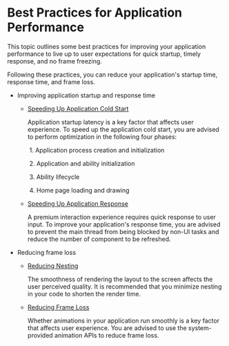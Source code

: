 # Best Practices for Application Performance

This topic outlines some best practices for improving your application performance to live up to user expectations for quick startup, timely response, and no frame freezing.

Following these practices, you can reduce your application's startup time, response time, and frame loss.

- Improving application startup and response time

  - [Speeding Up Application Cold Start](../performance/improve-application-startup-and-response/improve-application-cold-start-speed.md)

      Application startup latency is a key factor that affects user experience. To speed up the application cold start, you are advised to perform optimization in the following four phases:

      ​	1. Application process creation and initialization

      ​	2. Application and ability initialization

      ​	3. Ability lifecycle

      ​	4. Home page loading and drawing

  - [Speeding Up Application Response](../performance/improve-application-startup-and-response/improve-application-response.md)

     A premium interaction experience requires quick response to user input. To improve your application's response time, you are advised to prevent the main thread from being blocked by non-UI tasks and reduce the number of component to be refreshed.

- Reducing frame loss

  - [Reducing Nesting](../performance/reduce-frame-loss-and-frame-freezing/reduce-view-nesting-levels.md)

     The smoothness of rendering the layout to the screen affects the user perceived quality. It is recommended that you minimize nesting in your code to shorten the render time.

  - [Reducing Frame Loss](../performance/reduce-frame-loss-and-frame-freezing/reduce-animation-frame-loss.md)
  
      Whether animations in your application run smoothly is a key factor that affects user experience. You are advised to use the system-provided animation APIs to reduce frame loss.
